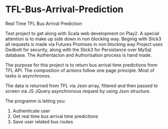 # TFL-Bus-Arrival-Prediction
Real Time TFL Bus Arrival Prediction

Test project to get along with Scala web development on Play2.
A special attention is to make up side down in non blocking way. Beginig with Slick3 all requests
is made via Futures Promises in non blocking way
Project uses Dedbolt for security, along with the Slick3 for Persistance over MySql database.
The Authentacion and Authorisation process is hand made.

The purpose for this project is to return bus arrival time predictions from TFL API.
The composition of actions follow one page principle. Most of tasks is asynchronos.

The data is returned from TFL via Json array, filtered and then passed to screen 
via JS JQuery asynchronous request by using Json structure.

The programm is letting you:<br>
1) Authenticate user<br>
2) Get real time bus arrival time predictions<br>
3) Save user related bus routes<br>